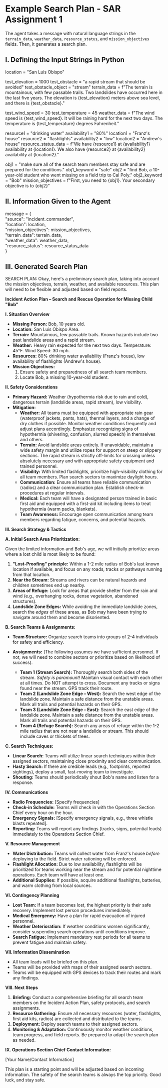 # Example Search Plan - SAR Assignment 1

The agent takes a message with natural language strings in the `terrain_data`, `weather_data`, `resource_status`, and `mission_objectives` fields. Then, it generates a search plan.


## I. Defining the Input Strings in Python
location = "San Luis Obispo"

test_elevation = 1000
test_obstacle = "a rapid stream that should be avoided"
test_obstacle_object = "stream"
terrain_data = f"The terrain is mountainous, with few passable trails. Two landslides have occurred here in the last five years. The elevation is {test_elevation} meters above sea level, and there is {test_obstacle}."

test_wind_speed = 30
test_temperature = 45
weather_data = f"The wind speed is {test_wind_speed}. It will be raining hard for the next two days. The temperature is {test_temperature} degrees Fahrenheit."

resource1 = "drinking water"
availability1 = "80%"
location1 = "Franz's house"
resource2 = "flashlights"
availability2 = "low"
location2 = "Andrew's house"
resource_status_data = f"We have {resource1} at {availability1} availability at {location1}. We also have {resource2} at {availability2} availability at {location2}."

obj1 = "make sure all of the search team members stay safe and are prepared for the conditions."
obj1_keyword = "safe"
obj2 = "find Bob, a 10-year-old student who went missing on a field trip to Cal Poly."
obj2_keyword = "Bob"
mission_objectives = f"First, you need to {obj1}. Your secondary objective is to {obj2}"


## II. Information Given to the Agent
message = {  
    "source": "incident_commander",  
    "location": location,  
    "mission_objectives": mission_objectives,  
    "terrain_data": terrain_data,  
    "weather_data": weather_data,  
    "resource_status": resource_status_data  
}


## III. Generated Search Plan
SEARCH PLAN:
Okay, here's a preliminary search plan, taking into account the mission objectives, terrain, weather, and available resources. This plan will need to be flexible and adjusted based on field reports.

**Incident Action Plan – Search and Rescue Operation for Missing Child "Bob"**

**I.  Situation Overview**

*   **Missing Person:** Bob, 10 years old.
*   **Location:** San Luis Obispo Area.
*   **Terrain:** Mountainous, few passable trails. Known hazards include two past landslide areas and a rapid stream.
*   **Weather:** Heavy rain expected for the next two days. Temperature: 45°F. Wind Speed: 30 mph.
*   **Resources:** 80% drinking water availability (Franz's house), low availability of flashlights (Andrew's house).
*   **Mission Objectives:**
    1.  Ensure safety and preparedness of all search team members.
    2.  Locate Bob, a missing 10-year-old student.

**II. Safety Considerations**

*   **Primary Hazard:**  Weather (hypothermia risk due to rain and cold), dangerous terrain (landslide areas, rapid stream), low visibility.
*   **Mitigation:**
    *   **Weather:** All teams must be equipped with appropriate rain gear (waterproof jackets, pants, hats), thermal layers, and a change of dry clothes if possible.  Monitor weather conditions frequently and adjust plans accordingly. Emphasize recognizing signs of hypothermia (shivering, confusion, slurred speech) in themselves and others.
    *   **Terrain:**  Avoid landslide areas entirely. If unavoidable, maintain a wide safety margin and utilize ropes for support on steep or slippery sections. The rapid stream is strictly off-limits for crossing unless absolutely necessary and with appropriate safety equipment and trained personnel.
    *   **Visibility:** With limited flashlights, prioritize high-visibility clothing for all team members. Plan search sectors to maximize daylight hours.
    *   **Communication:** Ensure all teams have reliable communication (radios) and a clear communication plan. Establish check-in procedures at regular intervals.
    *   **Medical:** Each team will have a designated person trained in basic first aid and equipped with a first-aid kit including items to treat hypothermia (warm packs, blankets).
    *   **Team Awareness:** Encourage open communication among team members regarding fatigue, concerns, and potential hazards.

**III. Search Strategy & Tactics**

**A.  Initial Search Area Prioritization:**

Given the limited information and Bob's age, we will initially prioritize areas where a lost child is most likely to be found:

1.  **"Lost-Proofing" principle:** Within a 1-2 mile radius of Bob's last known location if available, and focus on any roads, tracks or pathways running from that location.
2.  **Near the Stream:** Streams and rivers can be natural hazards and children sometimes end up nearby.
3.  **Areas of Refuge:**  Look for areas that provide shelter from the rain and wind (e.g., overhanging rocks, dense vegetation, abandoned structures).
4.  **Landslide Zone Edges:** While avoiding the immediate landslide zones, search the *edges* of these areas, as Bob may have been trying to navigate around them and become disoriented.

**B. Search Teams & Assignments:**

*   **Team Structure:**  Organize search teams into groups of 2-4 individuals for safety and efficiency.
*   **Assignments:** (The following assumes we have sufficient personnel. If not, we will need to combine sectors or prioritize based on likelihood of success).

    *   **Team 1 (Stream Search):**  Thoroughly search both sides of the stream. *Safety is paramount!*  Maintain visual contact with each other at all times. Do NOT attempt to cross.  Document any tracks or signs found near the stream. GPS track their route.
    *   **Team 2 (Landslide Zone Edge – West):**  Search the west edge of the landslide zone. Maintain a safe distance from the unstable areas. Mark all trails and potential hazards on their GPS.
    *   **Team 3 (Landslide Zone Edge – East):** Search the east edge of the landslide zone. Maintain a safe distance from the unstable areas. Mark all trails and potential hazards on their GPS.
    *   **Team 4 (Refuge Search):** Search any areas of refuge within the 1-2 mile radius that are not near a landslide or stream. This should include caves or thickets of trees.

**C. Search Techniques:**

*   **Linear Search:** Teams will utilize linear search techniques within their assigned sectors, maintaining close proximity and clear communication.
*   **Hasty Search:** If there are credible leads (e.g., footprints, reported sightings), deploy a small, fast-moving team to investigate.
*   **Shouting:** Teams should periodically shout Bob's name and listen for a response.

**IV. Communications**

*   **Radio Frequencies:** [Specify frequencies]
*   **Check-in Schedule:**  Teams will check in with the Operations Section Chief every hour on the hour.
*   **Emergency Signals:** [Specify emergency signals, e.g., three whistle blasts repeated].
*   **Reporting:** Teams will report any findings (tracks, signs, potential leads) immediately to the Operations Section Chief.

**V. Resource Management**

*   **Water Distribution:** Teams will collect water from Franz's house *before* deploying to the field.  Strict water rationing will be enforced.
*   **Flashlight Allocation:** Due to low availability, flashlights will be prioritized for teams working near the stream and for potential nighttime operations. Each team will have at least one.
*   **Additional Supplies:**  If possible, acquire additional flashlights, batteries, and warm clothing from local sources.

**VI. Contingency Planning**

*   **Lost Team:** If a team becomes lost, the highest priority is their safe recovery. Implement lost person procedures immediately.
*   **Medical Emergency:** Have a plan for rapid evacuation of injured personnel.
*   **Weather Deterioration:** If weather conditions worsen significantly, consider suspending search operations until conditions improve.
*   **Search Fatigue:** Implement mandatory rest periods for all teams to prevent fatigue and maintain safety.

**VII.  Information Dissemination**

*   All team leads will be briefed on this plan.
*   Teams will be provided with maps of their assigned search sectors.
*   Teams will be equipped with GPS devices to track their routes and mark any findings.

**VIII.  Next Steps**

1.  **Briefing:** Conduct a comprehensive briefing for all search team members on the Incident Action Plan, safety protocols, and search assignments.
2.  **Resource Gathering:** Ensure all necessary resources (water, flashlights, first aid kits, radios) are collected and distributed to the teams.
3.  **Deployment:** Deploy search teams to their assigned sectors.
4.  **Monitoring & Adaptation:** Continuously monitor weather conditions, team progress, and field reports. Be prepared to adapt the search plan as needed.

**IX.  Operations Section Chief Contact Information:**

[Your Name/Contact Information]

This plan is a starting point and will be adjusted based on incoming information.  The safety of the search teams is always the top priority. Good luck, and stay safe.
